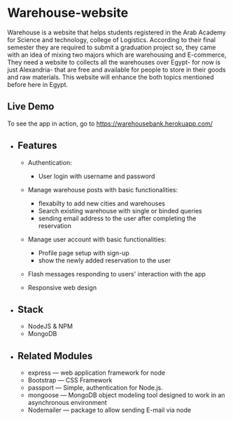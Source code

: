# Warehouse-website

Warehouse is a website that helps students registered in the Arab Academy for Science and technology, college of Logistics. According to their final semester they are required to submit a graduation project so, they came with an idea of mixing two majors which are warehousing and E-commerce, They need a website to collects all the warehouses over Egypt- for now is just Alexandria- that are free and available for people to store in their goods and raw materials. This website will enhance the both topics mentioned before here in Egypt.


## Live Demo

 To see the app in action, go to https://warehousebank.herokuapp.com/
 
* ## Features
   * Authentication:
     * User login with username and password
  
  * Manage warehouse posts with basic functionalities:
    * flexabilty to add new cities and warehouses
    * Search existing warehouse with single or binded queries
    * sending email address to the user after completing the reservation

  * Manage user account with basic functionalities:
    * Profile page setup with sign-up
    * show the newly added reservation to the user
    
  * Flash messages responding to users' interaction with the app

  * Responsive web design

* ## Stack
   * NodeJS & NPM
   * MongoDB
   
* ## Related Modules
   * express — web application framework for node
   * Bootstrap — CSS Framework
   * passport — Simple, authentication for Node.js.
   * mongoose — MongoDB object modeling tool designed to work in an asynchronous environment
   * Nodemailer — package to allow sending E-mail via node

